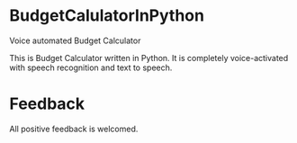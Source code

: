 # BudgetCalulatorInPython
Voice automated Budget Calculator

This is Budget Calculator written in Python. It is completely voice-activated with speech recognition and text to speech.

# Feedback

All positive feedback is welcomed.
